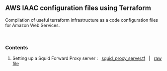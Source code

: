 ## AWS IAAC configuration files using Terraform
Compilation of useful terraform infrastructure as a code configuration files for Amazon Web Services.

<br>

### Contents
1. Setting up a Squid Forward Proxy server : &nbsp;&nbsp;[squid_proxy_server.tf](https://github.com/CottonPajamas/aws-terraform-iaac-compilation/blob/master/squid_proxy_server.tf) &nbsp;&nbsp;|&nbsp;&nbsp; [raw file](https://raw.githubusercontent.com/CottonPajamas/aws-terraform-iaac-compilation/master/squid_proxy_server.tf)

